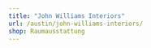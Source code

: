 ```yaml
---
title: "John Williams Interiors"
url: /austin/john-williams-interiors/
shop: Raumausstattung
---
```

